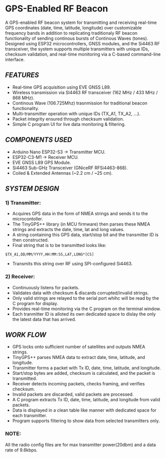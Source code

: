 # GPS-Enabled RF Beacon

A GPS-enabled RF beacon system for transmitting and receiving real-time GPS coordinates (date, time, latitude, longitude) over customizable frequency bands in addition to replicating traditionaly RF beacon functionality of sending continous bursts of Continous Waves (tones). Designed using ESP32 microcontrollers, GNSS modules, and the Si4463 RF transceiver, the system supports multiple transmitters with unique IDs, checksum validation, and real-time monitoring via a C-based command-line interface.



## *FEATURES* 
- Real-time GPS acquisition using EVE GNSS L89.
- Wireless transmission via SI4463 RF transceiver (162 MHz / 433 MHz / 868 MHz).
- Continous Wave (106.725Mhz) trasnmission for traditional beacon functionality. 
- Multi-transmitter operation with unique IDs (TX_A1, TX_A2, …).
- Packet integrity ensured through checksum validation.
- Simple C program UI for live data monitoring & filtering.



## *COMPONENTS USED*
- Arduino Nano ESP32-S3 → Transmitter MCU.
- ESP32-C3-M1 → Receiver MCU.
- EVE GNSS L89 GPS Module.
- Si4463 Sub-GHz Transceiver (GNiceRF RFSi4463-868).
- Coiled & Extended Antennas (~2.2 cm / ~25 cm).



## *SYSTEM DESIGN*
### 1) Transmitter:
- Acquires GPS data in the form of NMEA strings and sends it to the microcontoller.
- The TinyGPS++ library (in MCU firmware) then parses these NMEA strings and extracts the date, time, lat and long values.
- A string containing this GPS data, start/stop bit and the transmitter ID is then constructed.
- Final string that is to be transmitted looks like:
```
$TX_A1,DD/MM/YYYY,HH:MM:SS,LAT,LONG*[CS]
```
- Transmits this string over RF using SPI-configured Si4463.
### 2) Receiver:
- Continuously listens for packets.
- Validates data with checksum & discards corrupted/invalid strings.
- Only valid strings are relayed to the serial port whihc will be read by the C program for display.
- Provides real-time monitoring via the C program on the terminal window.
- Each tranmitter ID is alloted its own dedicated space to dislay the only the latest data that has arrived.



## *WORK FLOW*
- GPS locks onto sufficient number of satellites and outputs NMEA strings.
- TinyGPS++ parses NMEA data to extract date, time, latitude, and longitude.
- Transmitter forms a packet with Tx ID, date, time, latitude, and longitude.
- Start/stop bytes are added, checksum is calculated, and the packet is transmitted.
- Receiver detects incoming packets, checks framing, and verifies checksum.
- Invalid packets are discarded, valid packets are processed.
- A C program extracts Tx ID, date, time, latitude, and longitude from valid packets.
- Data is displayed in a clean table like manner with dedicated space for each transmitter.
- Program supports filtering to show data from selected transmitters only.


### NOTE: 
All the radio config files are for max transmitter power(20dbm) and a data rate of 9.6kbps.
